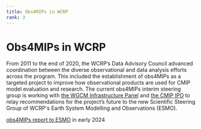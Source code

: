 ```yaml
---
title: Obs4MIPs in WCRP  
rank: 3
---
```


# Obs4MIPs in WCRP

From 2011 to the end of 2020, the WCRP’s Data Advisory Council advanced coordination between the diverse observational and data analysis efforts across the program.  This included the establishment of obs4MIPs as a targeted project to improve how observational products are used for CMIP model evaluation and research.   The current obs4MIPs interim steering group is working with [the WGCM Infrastructure Panel](https://www.wcrp-climate.org/wgcm-cmip/wip) and [the CMIP IPO](https://wcrp-cmip.org/cmip-governance/project-office/) to relay recommendations for the project’s future to the new Scientific Steering Group of WCRP's Earth System Modelling and Observations (ESMO).  

[obs4MIPs report to ESMO](docs/obs4MIPs-ESMO_brief_030120242024.pdf) in early 2024
